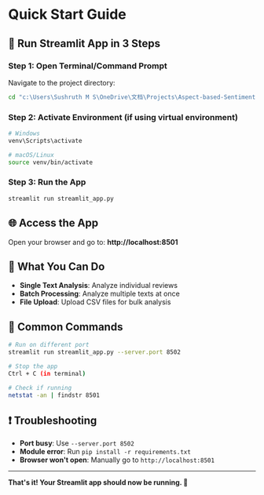 # Quick Start Guide

## 🚀 Run Streamlit App in 3 Steps

### Step 1: Open Terminal/Command Prompt
Navigate to the project directory:
```bash
cd "c:\Users\Sushruth M S\OneDrive\文档\Projects\Aspect-based-Sentimental-Analysis"
```

### Step 2: Activate Environment (if using virtual environment)
```bash
# Windows
venv\Scripts\activate

# macOS/Linux
source venv/bin/activate
```

### Step 3: Run the App
```bash
streamlit run streamlit_app.py
```

## 🌐 Access the App
Open your browser and go to: **http://localhost:8501**

## 🎯 What You Can Do
- **Single Text Analysis**: Analyze individual reviews
- **Batch Processing**: Analyze multiple texts at once
- **File Upload**: Upload CSV files for bulk analysis

## 🔧 Common Commands
```bash
# Run on different port
streamlit run streamlit_app.py --server.port 8502

# Stop the app
Ctrl + C (in terminal)

# Check if running
netstat -an | findstr 8501
```

## ❗ Troubleshooting
- **Port busy**: Use `--server.port 8502`
- **Module error**: Run `pip install -r requirements.txt`
- **Browser won't open**: Manually go to `http://localhost:8501`

---
**That's it! Your Streamlit app should now be running. 🎉**
